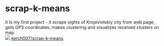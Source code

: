 # scrap-k-means
It is my first project - it scrape sights of Kropivnitskiy city from web page, gets GPS coordinates, 
makes clustering and visualizes received clusters on map  
<img src=",map.md">
[kerch007/scrap-k-means](map.md)

